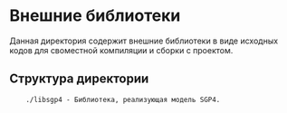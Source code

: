 # Внешние библиотеки

Данная директория содержит внешние библиотеки в виде исходных кодов для своместной компиляции и сборки с проектом.

## Структура директории

		./libsgp4 - Библиотека, реализующая модель SGP4.